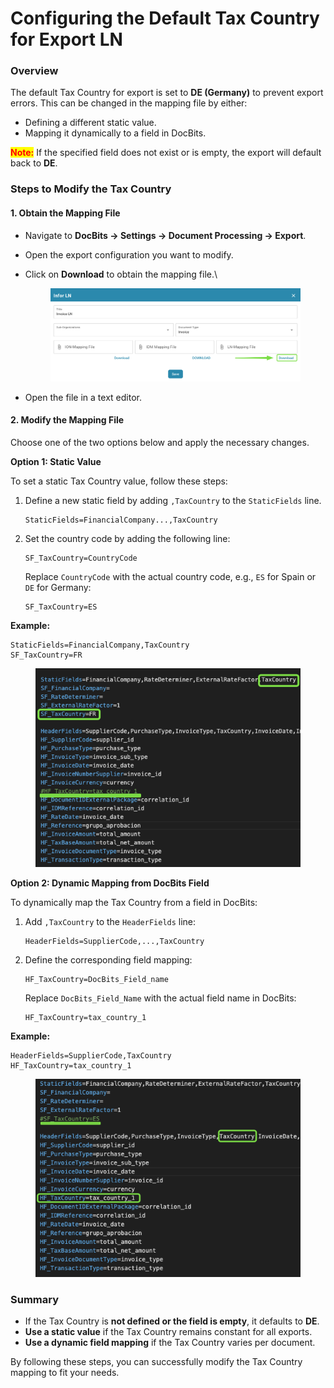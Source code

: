 # Configuring the Default Tax Country for Export LN

### Overview

The default Tax Country for export is set to **DE (Germany)** to prevent export errors. This can be changed in the mapping file by either:

* Defining a different static value.
* Mapping it dynamically to a field in DocBits.

<mark style="color:red;">**Note:**</mark> If the specified field does not exist or is empty, the export will default back to **DE**.

### Steps to Modify the Tax Country

#### 1. Obtain the Mapping File

* Navigate to **DocBits → Settings → Document Processing → Export**.
* Open the export configuration you want to modify.
*   Click on **Download** to obtain the mapping file.\


    <figure><img src="../../../../.gitbook/assets/iScreen Shoter - Google Chrome - 250220120028.jpg" alt=""><figcaption></figcaption></figure>
* Open the file in a text editor.

#### 2. Modify the Mapping File

Choose one of the two options below and apply the necessary changes.

**Option 1: Static Value**

To set a static Tax Country value, follow these steps:

1.  Define a new static field by adding `,TaxCountry` to the `StaticFields` line.

    ```properties
    StaticFields=FinancialCompany...,TaxCountry
    ```
2.  Set the country code by adding the following line:

    ```properties
    SF_TaxCountry=CountryCode
    ```

    Replace `CountryCode` with the actual country code, e.g., `ES` for Spain or `DE` for Germany:

    ```properties
    SF_TaxCountry=ES
    ```

**Example:**

```properties
StaticFields=FinancialCompany,TaxCountry
SF_TaxCountry=FR
```

<figure><img src="../../../../.gitbook/assets/image (415).png" alt=""><figcaption></figcaption></figure>

**Option 2: Dynamic Mapping from DocBits Field**

To dynamically map the Tax Country from a field in DocBits:

1.  Add `,TaxCountry` to the `HeaderFields` line:

    ```properties
    HeaderFields=SupplierCode,...,TaxCountry
    ```
2.  Define the corresponding field mapping:

    ```properties
    HF_TaxCountry=DocBits_Field_name
    ```

    Replace `DocBits_Field_Name` with the actual field name in DocBits:

    ```properties
    HF_TaxCountry=tax_country_1
    ```

**Example:**

```properties
HeaderFields=SupplierCode,TaxCountry
HF_TaxCountry=tax_country_1
```

<figure><img src="../../../../.gitbook/assets/image (412).png" alt=""><figcaption></figcaption></figure>

### Summary

* If the Tax Country is **not defined or the field is empty**, it defaults to **DE**.
* **Use a static value** if the Tax Country remains constant for all exports.
* **Use a dynamic field mapping** if the Tax Country varies per document.

By following these steps, you can successfully modify the Tax Country mapping to fit your needs.





